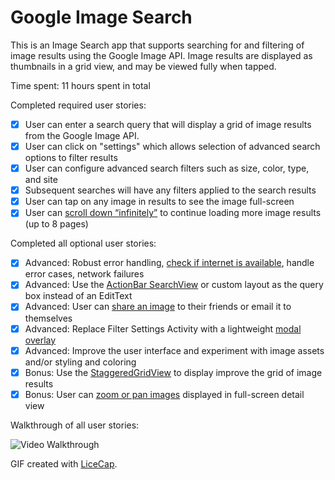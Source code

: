 # Google Image Search

This is an Image Search app that supports searching for and filtering of image results using the Google Image API.  Image results are displayed as thumbnails in a grid view, and may be viewed fully when tapped.

Time spent: 11 hours spent in total

Completed required user stories:

* [x] User can enter a search query that will display a grid of image results from the Google Image API.
* [x] User can click on "settings" which allows selection of advanced search options to filter results
* [x] User can configure advanced search filters such as size, color, type, and site
* [x] Subsequent searches will have any filters applied to the search results
* [x] User can tap on any image in results to see the image full-screen
* [x] User can [scroll down “infinitely”](http://guides.codepath.com/android/Endless-Scrolling-with-AdapterViews) to continue loading more image results (up to 8 pages)

Completed all optional user stories:

* [x] Advanced: Robust error handling, [check if internet is available](http://guides.codepath.com/android/Sending-and-Managing-Network-Requests#checking-for-network-connectivity), handle error cases, network failures
* [x] Advanced: Use the [ActionBar SearchView](http://guides.codepath.com/android/Extended-ActionBar-Guide#adding-searchview-to-actionbar) or custom layout as the query box instead of an EditText
* [x] Advanced: User can [share an image](http://guides.codepath.com/android/Sharing-Content-with-Intents) to their friends or email it to themselves
* [x] Advanced: Replace Filter Settings Activity with a lightweight [modal overlay](http://guides.codepath.com/android/Using-DialogFragment)
* [x] Advanced: Improve the user interface and experiment with image assets and/or styling and coloring
* [x] Bonus: Use the [StaggeredGridView](https://github.com/f-barth/AndroidStaggeredGrid) to display improve the grid of image results
* [x] Bonus: User can [zoom or pan images](https://github.com/MikeOrtiz/TouchImageView) displayed in full-screen detail view

Walkthrough of all user stories:

![Video Walkthrough](demo.gif)

GIF created with [LiceCap](http://www.cockos.com/licecap/).